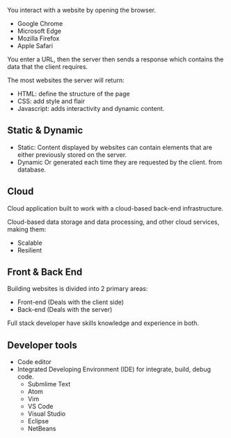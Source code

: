 You interact with a website by opening the browser.
- Google Chrome
- Microsoft Edge
- Mozilla Firefox
- Apple Safari

You enter a URL, then the server then sends a response which contains the data that the client requires.

The most websites the server will return:
- HTML: define the structure of the page
- CSS: add style and flair
- Javascript: adds interactivity and dynamic content.

## Static & Dynamic
- Static:
Content displayed by websites can contain elements that are either previously stored on the server.
- Dynamic
Or generated each time they are requested by the client.
from database.


## Cloud
Cloud application built to work with a cloud-based back-end infrastructure.

Cloud-based data storage and data processing, and other cloud services, making them:
- Scalable
- Resilient

## Front & Back End
Building websites is divided into 2 primary areas:
- Front-end (Deals with the client side)
- Back-end (Deals with the server)

Full stack developer have skills knowledge and experience in both.

## Developer tools
- Code editor
- Integrated Developing Environment (IDE) for integrate, build, debug code.
	- Submlime Text
	- Atom
	- Vim
	- VS Code
	- Visual Studio
	- Eclipse
	- NetBeans
